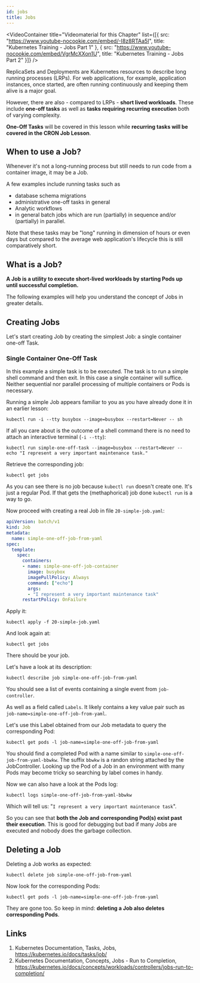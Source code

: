 ```yaml
---
id: jobs
title: Jobs
---
```


<VideoContainer
  title="Videomaterial for this Chapter"
  list={[{
   src: "https://www.youtube-nocookie.com/embed/-I8z8RTAa5I",
   title: "Kubernetes Training - Jobs Part 1"
  }, {
   src: "https://www.youtube-nocookie.com/embed/VgrMcXXon1U",
   title: "Kubernetes Training - Jobs Part 2"
  }]}
/>

ReplicaSets and Deployments are Kubernetes resources to describe long running processes (LRPs). For web applications, for example, application instances, once started, are often running continuously and keeping them alive is a major goal.

However, there are also - compared to LRPs - **short lived workloads**. These include **one-off tasks** as well as **tasks requiring recurring execution** both of varying complexity.

**One-Off Tasks** will be covered in this lesson while **recurring tasks will be covered in the CRON Job Lesson**.

## When to use a Job?

Whenever it's not a long-running process but still needs to run code from a container image, it may be a Job.

A few examples include running tasks such as

* database schema migrations
* administrative one-off tasks in general
* Analytic workflows
* in general batch jobs which are run (partially) in sequence and/or (partially) in parallel.

Note that these tasks may be "long" running in dimension of hours or even days but compared to the average web application's lifecycle this is still comparatively short.

## What is a Job?

**A Job is a utility to execute short-lived workloads by starting Pods up until successful completion.**

The following examples will help you understand the concept of Jobs in greater details.

## Creating Jobs

Let's start creating Job by creating the simplest Job: a single container one-off Task.

### Single Container One-Off Task

In this example a simple task is to be executed. The task is to run a simple shell command and then exit. In this case a single container will suffice. Neither sequential nor parallel processing of multiple containers or Pods is necessary.

Running a simple Job appears familiar to you as you have already done it in an earlier lesson:

    kubectl run -i --tty busybox --image=busybox --restart=Never -- sh

If all you care about is the outcome of a shell command there is no need to attach an interactive terminal (`-i --tty`):

    kubectl run simple-one-off-task --image=busybox --restart=Never -- echo "I represent a very important maintenance task."

Retrieve the corresponding job:

    kubectl get jobs

As you can see there is no job because `kubectl run` doesn't create one. It's just a regular Pod. If that gets the (methaphorical) job done `kubectl run` is a way to go.

Now proceed with creating a real Job in file `20-simple-job.yaml`:

```yaml
apiVersion: batch/v1
kind: Job
metadata:
  name: simple-one-off-job-from-yaml
spec:
  template:
    spec:
      containers:
      - name: simple-one-off-job-container
        image: busybox
        imagePullPolicy: Always
        command: ["echo"]
        args:
        - "I represent a very important maintenance task"
      restartPolicy: OnFailure
```

Apply it:

    kubectl apply -f 20-simple-job.yaml

And look again at:

    kubectl get jobs

There should be your job.

Let's have a look at its description:

    kubectl describe job simple-one-off-job-from-yaml

You should see a list of events containing a single event from `job-controller`.

As well as a field called `Labels`. It likely contains a key value pair such as `job-name=simple-one-off-job-from-yaml`.

Let's use this Label obtained from our Job metadata to query the corresponding Pod:

    kubectl get pods -l job-name=simple-one-off-job-from-yaml

You should find a completed Pod with a name similar to `simple-one-off-job-from-yaml-bbwkw`. The suffix `bbwkw` is a randon string attached by the JobController. Looking up the Pod of a Job in an environment with many Pods may become tricky so searching by label comes in handy.

Now we can also have a look at the Pods log:

    kubectl logs simple-one-off-job-from-yaml-bbwkw

Which will tell us: "`I represent a very important maintenance task`".

So you can see that **both the Job and corresponding Pod(s) exist past their execution**. This is good for debugging but bad if many Jobs are executed and nobody does the garbage collection.

## Deleting a Job

Deleting a Job works as expected:

    kubectl delete job simple-one-off-job-from-yaml

Now look for the corresponding Pods:

    kubectl get pods -l job-name=simple-one-off-job-from-yaml

They are gone too. So keep in mind: **deleting a Job also deletes corresponding Pods**.

## Links

1. Kubernetes Documentation, Tasks, Jobs, https://kubernetes.io/docs/tasks/job/
2. Kubernetes Documentation, Concepts, Jobs - Run to Completion, https://kubernetes.io/docs/concepts/workloads/controllers/jobs-run-to-completion/
